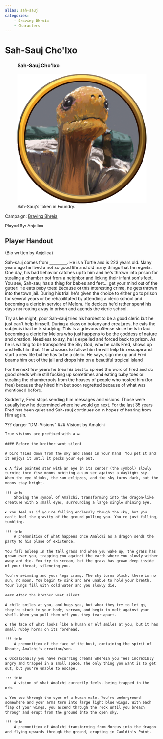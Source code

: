```yaml
---
alias: sah-sauj
categories:
    - Braving Bhreia
    - Characters
---
```

# Sah-Sauj Cho'Ixo

<figure class="infobox right">
  <h3>Sah-Sauj Cho'Ixo</h3>
  <img src="/assets/images/sah-sauj.png" />
  <figcaption>
    Sah-Sauj's token in Foundry.
  </figcaption>
</figure>

Campaign: [Braving Bhreia](../braving-bhreia.md)

Played By: Anjelica

## Player Handout

(Bio written by Anjelica)

Sah-sauj comes from _________. He is a Tortle and is 223 years old. Many years ago he lived a not so good life and did many things that he regrets. One day, his bad behavior catches up to him and he's thrown into prison for stealing a chamber pot from a neighbor and licking their infant son's feet. You see, Sah-sauj has a thing for babies and feet… get your mind out of the gutter! He eats baby toes! Because of this interesting crime, he gets thrown into the town jail. During his trial he's given the choice to either go to prison for several years or be rehabilitated by attending a cleric school and becoming a cleric in service of Melora. He decides he'd rather spend his days not rotting away in prison and attends the cleric school.

Try as he might, poor Sah-sauj tries his hardest to be a good cleric but he just can't help himself. During a class on botany and creatures, he eats the subjects that he is studying. This is a grievous offense since he is in fact becoming a cleric for Melora who just happens to be the goddess of nature and creation. Needless to say, he is expelled and forced back to prison. As he is waiting to be transported the Sky God, who he calls Fred, shows up and tells him that if he chooses to follow him he will help him escape and start a new life but he has to be a cleric. He says, sign me up and Fred beams him out of the jail and drops him on a beautiful tropical island.

For the next few years he tries his best to spread the word of Fred and do good deeds while still fucking up sometimes and eating baby toes or stealing the chamberpots from the houses of people who hosted him (for free) because they hired him but soon regretted because of what was mentioned before.

Suddenly, Fred stops sending him messages and visions. Those were usually how he determined where he would go next. For the last 35 years Fred has been quiet and Sah-sauj continues on in hopes of hearing from Him again.

??? danger "DM: Visions"
    ### Visions by Amalchi

    True visions are prefixed with a ☯️

    #### Before the brother went silent

    A bird flies down from the sky and lands in your hand. You pet it and it enjoys it until it pecks your eye out.

    ☯️ A five pointed star with an eye in its center (the symbol) slowly turning into five moons orbiting a sun set against a daylight sky. When the eye blinks, the sun eclipses, and the sky turns dark, but the moons stay bright.

    !!! info
        Showing the symbol of Amalchi, transforming into the dragon-like creature with 5 small eyes, surrounding a large single shining eye.

    ☯️ You feel as if you're falling endlessly though the sky, but you can't feel the gravity of the ground pulling you. You're just falling, tumbling.

    !!! info
        A premonition of what happens once Amalchi as a dragon sends the party to his plane of existence.

    You fall asleep in the tall grass and when you wake up, the grass has grown over you, trapping you against the earth where you slowly wither away and die. You try to scream, but the grass has grown deep inside of your throat, silencing you.

    You're swimming and your legs cramp. The sky turns black, there is no sun, no moon. You begin to sink and are unable to hold your breath. Your lungs fill with cold water and you slowly die.

    #### After the brother went silent

    A child smiles at you, and hugs you, but when they try to let go, they're stuck to your body, scream, and begin to melt against your shell. When you pull them off you, they tear apart.

    ☯️ The face of what looks like a human or elf smiles at you, but it has small nubby horns on its forehead.

    !!! info
        A premonition of the face of the bust, containing the spirit of Dhoutr, Amalchi's creation/son.

    ☯️ Occasionally you have recurring dreams wherein you feel incredibly angry and trapped in a small space. The only thing you want is to get out, but you're unable to escape.

    !!! info
        A vision of what Amalchi currently feels, being trapped in the orb.

    ☯️ You see through the eyes of a human male. You're underground somewhere and your arms turn into large light blue wings. With each flap of your wings, you ascend through the rock until you breach through and erupt from the ground into the open sky.

    !!! info
        A premonition of Amalchi transforming from Moreus into the dragon and flying upwards through the ground, erupting in Cauldin's Point.
